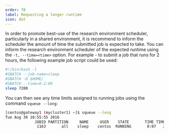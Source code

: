 ```yaml
---
order: 70
label: Requesting a longer runtime
icon: dot
---
```


In order to promote best-use of the research environment scheduler, particularly in a shared environment, it is recommend to inform the scheduler the amount of time the submitted job is expected to take. You can inform the research environment scheduler of the expected runtime using the `-t, --time=<time>` option. For example - to submit a job that runs for 2 hours, the following example job script could be used:

```bash
#!/bin/bash -l
#SBATCH --job-name=sleep
#SBATCH -D $HOME/
#SBATCH --time=0-2:00
sleep 7200
```

You can then see any time limits assigned to running jobs using the command `squeue --long`:

```bash
[centos@gateway1 (mycluster1) ~]$ squeue --long
Tue Aug 30 10:55:55 2016
             JOBID PARTITION     NAME     USER    STATE       TIME TIME_LIMI  NODES NODELIST(REASON)
              1163       all    sleep    centos  RUNNING       0:07   2:00:00      1 ip-10-75-1-42
```


